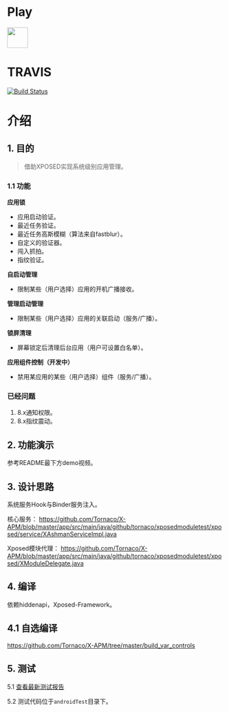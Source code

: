 # Play

<a href="https://play.google.com/store/apps/details?id=github.tornaco.xposedmoduletest"><img src="https://play.google.com/intl/en_us/badges/images/generic/en-play-badge.png" height="48"></a>

# TRAVIS

[![Build Status](https://travis-ci.org/Tornaco/XAppGuard.svg?branch=master)](https://travis-ci.org/Tornaco/XAppGuard)

# 介绍

## 1. 目的
> 借助XPOSED实现系统级别应用管理。

### 1.1 功能

**应用锁**

* 应用启动验证。
* 最近任务验证。
* 最近任务高斯模糊（算法来自fastblur）。
* 自定义的验证器。
* 闯入抓拍。
* 指纹验证。

**自启动管理**

* 限制某些（用户选择）应用的开机广播接收。

**管理启动管理**

* 限制某些（用户选择）应用的关联启动（服务/广播）。

**锁屏清理**

* 屏幕锁定后清理后台应用（用户可设置白名单）。

**应用组件控制（开发中）**

* 禁用某应用的某些（用户选择）组件（服务/广播）。

### 已经问题
1. 8.x通知权限。
2. 8.x指纹震动。

## 2. 功能演示
参考README最下方demo视频。

## 3. 设计思路
系统服务Hook与Binder服务注入。

核心服务：
https://github.com/Tornaco/X-APM/blob/master/app/src/main/java/github/tornaco/xposedmoduletest/xposed/service/XAshmanServiceImpl.java

Xposed模块代理：
https://github.com/Tornaco/X-APM/blob/master/app/src/main/java/github/tornaco/xposedmoduletest/xposed/XModuleDelegate.java

## 4. 编译
依赖hiddenapi，Xposed-Framework。

## 4.1 自选编译
https://github.com/Tornaco/X-APM/tree/master/build_var_controls

## 5. 测试
5.1 [查看最新测试报告](TestResults-XAppGuardManagerTest.html)

5.2 测试代码位于```androidTest```目录下。